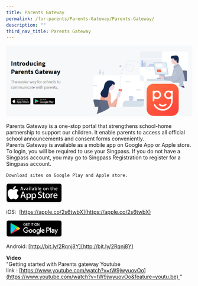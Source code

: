 ```yaml
---
title: Parents Gateway
permalink: /for-parents/Parents-Gateway/Parents-Gateway/
description: ""
third_nav_title: Parents Gateway
---
```

![](/images/For%20Parents/Parents%20Gateway/P1.png)  

Parents Gateway is a one-stop portal that strengthens school-home partnership to support our children. It enable parents to access all official school announcements and consent forms conveniently.                                             
Parents Gateway is available as a mobile app on Google App or Apple store. To login, you will be required to use your Singpass. If you do not have a Singpass account, you may go to Singpass Registration to register for a Singpass account.  
  
	Download sites on Google Play and Apple store.  
  
<img style="width:30%;height:50%" src="/images/For%20Parents/Parents%20Gateway/P2.jpg"> 
  
  
  
  
iOS: [](https://apple.co/2s6twbX) [https://apple.co/2s6twbX](https://apple.co/2s6twbX)  
  
  
<img style="width:30%;height:50%" src="/images/For%20Parents/Parents%20Gateway/P3.jpg"> 
  
  
  
Android: [http://bit.ly/2Rqnj8Y](http://bit.ly/2Rqnj8Y)  
  
**Video**  
"Getting started with Parents gateway Youtube link : [https://www.youtube.com/watch?v=tW9jwyuovOo](https://www.youtube.com/watch?v=tW9jwyuovOo&feature=youtu.be) "